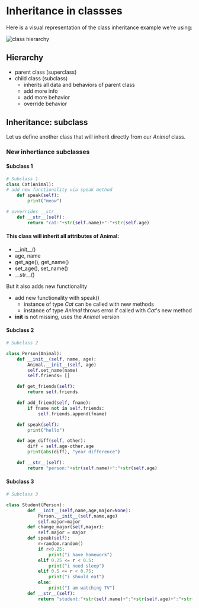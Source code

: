 # Inheritance in classses

Here is a visual representation of the class inheritance example we're using:

![class hierarchy](https://github.com/gil-ryan/grs-python-public/blob/master/py-admin-fundamentals/img/class-hierarchy.PNG)


## Hierarchy

* parent class (superclass)
* child class (subclass)
    + inherits all data and behaviors of parent class
    + add more info
    + add more behavior
    + override behavior

## Inheritance: subclass

Let us define another class that will inherit directly from our _Animal_ class.

### New inhertiance subclasses

#### Subclass 1

```python
# Subclass 1
class Cat(Animal):
# add new functionality via speak method
    def speak(self):
        print("meow")

# ovverrides __str__
    def __str__(self):
        return "cat:"+str(self.name)+":"+str(self.age)
```

#### This class will inherit all attributes of Animal:

*  \_\_init\_\_()
* age, name
* get_age(), get_name()
* set_age(), set_name()
* \_\_str\_\_()

But it also adds new functionality

* add new functionality with speak()
    + instance of type _Cat_ can be called with new methods
    + instance of type _Animal_ throws error if called with _Cat_'s new method
* __init__ is not missing, uses the _Animal_ version

#### Subclass 2

```python
# Subclass 2

class Person(Animal):
	def __init__(self, name, age):
		Animal.__init__(self, age)
		self.set_name(name)
		self.friends= []

	def get_friends(self):
		return self.friends

	def add_friend(self, fname):
		if fname not in self.friends:
		    self.friends.append(fname)

	def speak(self):
		print("hello")

	def age_diff(self, other):
		diff = self.age-other.age
		print(abs(diff), "year difference")

	def __str__(self):
		return "person:"+str(self.name)+":"+str(self.age)
```

#### Subclass 3

```python
# Subclass 3

class Student(Person):
        def __init__(self,name,age,major=None):
            Person.__init__(self,name,age)
            self.major=major
        def change_major(self,major):
            self.major = major
        def speak(self):
            r=random.random()
            if r<0.25:
                print("i have homework")
            elif 0.25 <= r < 0.5:
                print("i need sleep")
            elif 0.5 <= r < 0.75:
                print("i should eat")
            else:
                print("I am watching TV")
        def __str__(self):
            return "student:"+str(self.name)+":"+str(self.age)+":"+str(self.major)
```

